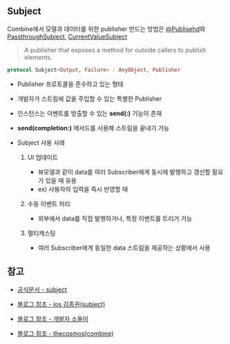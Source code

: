 ## Subject

Combine에서 모델과 데이터를 위한 publisher 만드는 방법은 [@Publisehd](https://github.com/BOLTB0X/Combine/blob/main/CombineBasic01/Published.md)와 [PassthroughSubject](), [CurrentValueSubject]()
<br/>

> A publisher that exposes a method for outside callers to publish elements.

```swift
protocol Subject<Output, Failure> : AnyObject, Publisher
```

- Publisher 프로토콜을 준수하고 있는 형태

- 개발자가 스트림에 값을 주입할 수 있는 특별한 Publisher

- 인스턴스는 이벤트를 방출할 수 있는 **send(\:)** 기능이 존재

- **send(completion:)** 메서드를 사용해 스트림을 끝내기 가능

- Subject 사용 사례

  1. UI 업데이트

     - 뷰모델과 같이 data를 여러 Subscriber에게 동시에 발행하고 갱신할 필요가 있을 때 유용
     - ex) 사용자의 입력을 즉시 반영할 때
       <br/>

  2. 수동 이벤트 처리

     - 외부에서 data를 직접 발행하거나, 특정 이벤트를 트리거 가능
       <br/>

  3. 멀티캐스팅
     - 여러 Subscriber에게 동일한 data 스트림을 제공하는 상황에서 사용
       <br/>

## 참고

- [공식문서 - subject](https://developer.apple.com/documentation/combine/subject)

- [블로그 참조 - ios 김종권(subject)](https://ios-development.tistory.com/1120)

- [블로그 참조 - 개발자 소들이](https://babbab2.tistory.com/)

- [블로그 참조 - thecosmos(combine)](https://thecosmos.tistory.com/30)
